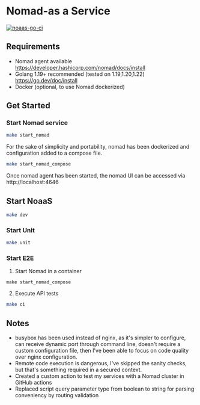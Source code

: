 # Nomad-as a Service

[![noaas-go-ci](https://github.com/dbrrt/noaas/actions/workflows/ci.yml/badge.svg)](https://github.com/dbrrt/noaas/actions/workflows/ci.yml)

## Requirements

- Nomad agent available https://developer.hashicorp.com/nomad/docs/install
- Golang 1.19+ recommended (tested on 1.19,1.20,1.22) https://go.dev/doc/install
- Docker (optional, to use Nomad dockerized)

## Get Started

### Start Nomad service

```bash
make start_nomad
```

For the sake of simplicity and portability, nomad has been dockerized and configuration added to a compose file.

```bash
make start_nomad_compose
```
Once nomad agent has been started, the nomad UI can be accessed via http://localhost:4646

## Start NoaaS

```bash
make dev
```

### Start Unit

```bash
make unit
```

### Start E2E

1) Start Nomad in a container

```
make start_nomad_compose
```

2) Execute API tests

```bash
make ci
```

## Notes

- busybox has been used instead of nginx, as it's simpler to configure, can receive dynamic port through command line, doesn't require a custom configuration file, then I've been able to focus on code quality over nginx configuration.
- Remote code execution is dangerous, I've skipped the sanity checks, but that's something required in a secured context.
- Created a custom action to test my services with a Nomad cluster in GitHub actions
- Replaced script query parameter type from boolean to string for parsing conveniency by routing validation